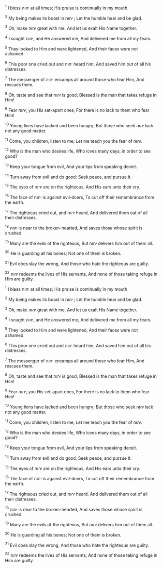 <sup>1</sup> I bless יהוה at all times; His praise is continually in my mouth.

<sup>2</sup> My being makes its boast in יהוה ; Let the humble hear and be glad.

<sup>3</sup> Oh, make יהוה great with me, And let us exalt His Name together.

<sup>4</sup> I sought יהוה, and He answered me, And delivered me from all my fears.

<sup>5</sup> They looked to Him and were lightened, And their faces were not ashamed.

<sup>6</sup> This poor one cried out and יהוה heard him, And saved him out of all his distresses.

<sup>7</sup> The messenger of יהוה encamps all around those who fear Him, And rescues them.

<sup>8</sup> Oh, taste and see that יהוה is good; Blessed is the man that takes refuge in Him!

<sup>9</sup> Fear יהוה, you His set-apart ones, For there is no lack to them who fear Him!

<sup>10</sup> Young lions have lacked and been hungry; But those who seek יהוה lack not any good matter.

<sup>11</sup> Come, you children, listen to me; Let me teach you the fear of יהוה.

<sup>12</sup> Who is the man who desires life, Who loves many days, in order to see good?

<sup>13</sup> Keep your tongue from evil, And your lips from speaking deceit.

<sup>14</sup> Turn away from evil and do good; Seek peace, and pursue it.

<sup>15</sup> The eyes of יהוה are on the righteous, And His ears unto their cry.

<sup>16</sup> The face of יהוה is against evil-doers, To cut off their remembrance from the earth.

<sup>17</sup> The righteous cried out, and יהוה heard, And delivered them out of all their distresses.

<sup>18</sup> יהוה is near to the broken-hearted, And saves those whose spirit is crushed.

<sup>19</sup> Many are the evils of the righteous, But יהוה delivers him out of them all.

<sup>20</sup> He is guarding all his bones; Not one of them is broken.

<sup>21</sup> Evil does slay the wrong, And those who hate the righteous are guilty.

<sup>22</sup> יהוה redeems the lives of His servants, And none of those taking refuge in Him are guilty.

<sup>1</sup> I bless יהוה at all times; His praise is continually in my mouth.

<sup>2</sup> My being makes its boast in יהוה ; Let the humble hear and be glad.

<sup>3</sup> Oh, make יהוה great with me, And let us exalt His Name together.

<sup>4</sup> I sought יהוה, and He answered me, And delivered me from all my fears.

<sup>5</sup> They looked to Him and were lightened, And their faces were not ashamed.

<sup>6</sup> This poor one cried out and יהוה heard him, And saved him out of all his distresses.

<sup>7</sup> The messenger of יהוה encamps all around those who fear Him, And rescues them.

<sup>8</sup> Oh, taste and see that יהוה is good; Blessed is the man that takes refuge in Him!

<sup>9</sup> Fear יהוה, you His set-apart ones, For there is no lack to them who fear Him!

<sup>10</sup> Young lions have lacked and been hungry; But those who seek יהוה lack not any good matter.

<sup>11</sup> Come, you children, listen to me; Let me teach you the fear of יהוה.

<sup>12</sup> Who is the man who desires life, Who loves many days, in order to see good?

<sup>13</sup> Keep your tongue from evil, And your lips from speaking deceit.

<sup>14</sup> Turn away from evil and do good; Seek peace, and pursue it.

<sup>15</sup> The eyes of יהוה are on the righteous, And His ears unto their cry.

<sup>16</sup> The face of יהוה is against evil-doers, To cut off their remembrance from the earth.

<sup>17</sup> The righteous cried out, and יהוה heard, And delivered them out of all their distresses.

<sup>18</sup> יהוה is near to the broken-hearted, And saves those whose spirit is crushed.

<sup>19</sup> Many are the evils of the righteous, But יהוה delivers him out of them all.

<sup>20</sup> He is guarding all his bones; Not one of them is broken.

<sup>21</sup> Evil does slay the wrong, And those who hate the righteous are guilty.

<sup>22</sup> יהוה redeems the lives of His servants, And none of those taking refuge in Him are guilty.

